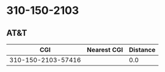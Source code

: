 # 310-150-2103
## AT&T


| CGI | Nearest CGI | Distance |
|-----|-------------|----------|
| 310-150-2103-57416 |  | 0.0 |

